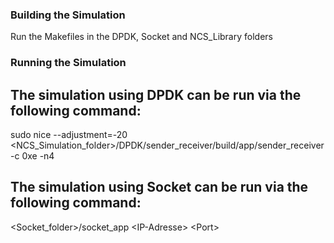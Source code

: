 ### Building the Simulation

Run the Makefiles in the DPDK, Socket and NCS_Library folders

### Running the Simulation

## The simulation using DPDK can be run via the following command:
sudo nice --adjustment=-20 \<NCS_Simulation_folder\>/DPDK/sender_receiver/build/app/sender_receiver -c 0xe -n4

## The simulation using Socket can be run via the following command:
\<Socket_folder\>/socket_app \<IP-Adresse\> \<Port\>



